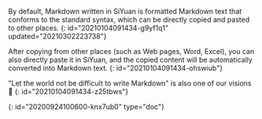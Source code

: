 By default, Markdown written in SiYuan is formatted Markdown text that conforms to the standard syntax, which can be directly copied and pasted to other places.
{: id="20210104091434-g9yf1q1" updated="20210302223738"}

After copying from other places (such as Web pages, Word, Excel), you can also directly paste it in SiYuan, and the copied content will be automatically converted into Markdown text.
{: id="20210104091434-ohswiub"}

"Let the world not be difficult to write Markdown" is also one of our visions 🤣
{: id="20210104091434-z25tbws"}


{: id="20200924100600-knx7ub0" type="doc"}
